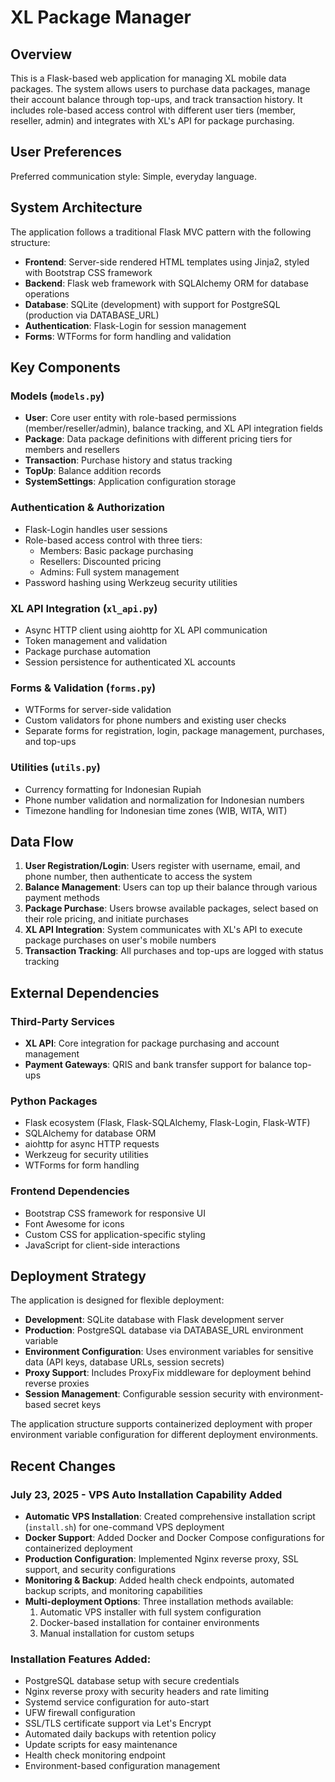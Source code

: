 # XL Package Manager

## Overview

This is a Flask-based web application for managing XL mobile data packages. The system allows users to purchase data packages, manage their account balance through top-ups, and track transaction history. It includes role-based access control with different user tiers (member, reseller, admin) and integrates with XL's API for package purchasing.

## User Preferences

Preferred communication style: Simple, everyday language.

## System Architecture

The application follows a traditional Flask MVC pattern with the following structure:

- **Frontend**: Server-side rendered HTML templates using Jinja2, styled with Bootstrap CSS framework
- **Backend**: Flask web framework with SQLAlchemy ORM for database operations
- **Database**: SQLite (development) with support for PostgreSQL (production via DATABASE_URL)
- **Authentication**: Flask-Login for session management
- **Forms**: WTForms for form handling and validation

## Key Components

### Models (`models.py`)
- **User**: Core user entity with role-based permissions (member/reseller/admin), balance tracking, and XL API integration fields
- **Package**: Data package definitions with different pricing tiers for members and resellers
- **Transaction**: Purchase history and status tracking
- **TopUp**: Balance addition records
- **SystemSettings**: Application configuration storage

### Authentication & Authorization
- Flask-Login handles user sessions
- Role-based access control with three tiers:
  - Members: Basic package purchasing
  - Resellers: Discounted pricing
  - Admins: Full system management
- Password hashing using Werkzeug security utilities

### XL API Integration (`xl_api.py`)
- Async HTTP client using aiohttp for XL API communication
- Token management and validation
- Package purchase automation
- Session persistence for authenticated XL accounts

### Forms & Validation (`forms.py`)
- WTForms for server-side validation
- Custom validators for phone numbers and existing user checks
- Separate forms for registration, login, package management, purchases, and top-ups

### Utilities (`utils.py`)
- Currency formatting for Indonesian Rupiah
- Phone number validation and normalization for Indonesian numbers
- Timezone handling for Indonesian time zones (WIB, WITA, WIT)

## Data Flow

1. **User Registration/Login**: Users register with username, email, and phone number, then authenticate to access the system
2. **Balance Management**: Users can top up their balance through various payment methods
3. **Package Purchase**: Users browse available packages, select based on their role pricing, and initiate purchases
4. **XL API Integration**: System communicates with XL's API to execute package purchases on user's mobile numbers
5. **Transaction Tracking**: All purchases and top-ups are logged with status tracking

## External Dependencies

### Third-Party Services
- **XL API**: Core integration for package purchasing and account management
- **Payment Gateways**: QRIS and bank transfer support for balance top-ups

### Python Packages
- Flask ecosystem (Flask, Flask-SQLAlchemy, Flask-Login, Flask-WTF)
- SQLAlchemy for database ORM
- aiohttp for async HTTP requests
- Werkzeug for security utilities
- WTForms for form handling

### Frontend Dependencies
- Bootstrap CSS framework for responsive UI
- Font Awesome for icons
- Custom CSS for application-specific styling
- JavaScript for client-side interactions

## Deployment Strategy

The application is designed for flexible deployment:

- **Development**: SQLite database with Flask development server
- **Production**: PostgreSQL database via DATABASE_URL environment variable
- **Environment Configuration**: Uses environment variables for sensitive data (API keys, database URLs, session secrets)
- **Proxy Support**: Includes ProxyFix middleware for deployment behind reverse proxies
- **Session Management**: Configurable session security with environment-based secret keys

The application structure supports containerized deployment with proper environment variable configuration for different deployment environments.

## Recent Changes

### July 23, 2025 - VPS Auto Installation Capability Added

- **Automatic VPS Installation**: Created comprehensive installation script (`install.sh`) for one-command VPS deployment
- **Docker Support**: Added Docker and Docker Compose configurations for containerized deployment
- **Production Configuration**: Implemented Nginx reverse proxy, SSL support, and security configurations
- **Monitoring & Backup**: Added health check endpoints, automated backup scripts, and monitoring capabilities
- **Multi-deployment Options**: Three installation methods available:
  1. Automatic VPS installer with full system configuration
  2. Docker-based installation for container environments
  3. Manual installation for custom setups

### Installation Features Added:
- PostgreSQL database setup with secure credentials
- Nginx reverse proxy with security headers and rate limiting
- Systemd service configuration for auto-start
- UFW firewall configuration
- SSL/TLS certificate support via Let's Encrypt
- Automated daily backups with retention policy
- Update scripts for easy maintenance
- Health check monitoring endpoint
- Environment-based configuration management